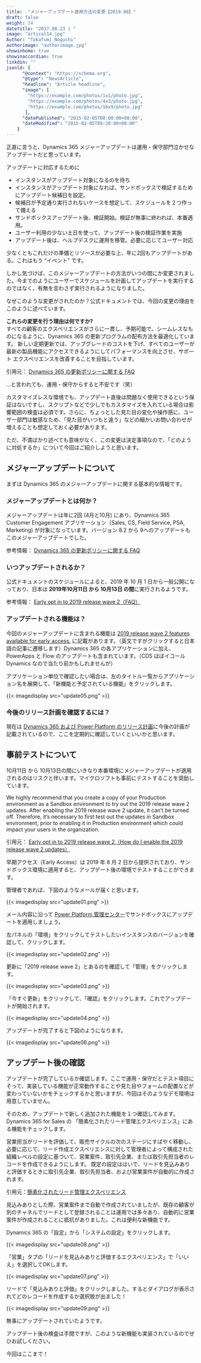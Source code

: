 ```yaml
---
title:  "メジャーアップデート適用方法の変更【2019.08】"
draft: false
weight: 14
datetitle: "2017.08.23 | "
image: "artical14.jpg"
Author: "Takafumi Noguchi"
authorimage: "authorimage.jpg"
showinhome: true
showinaccordian: true
linkdin: ""
jsonld: {
      "@context": "https://schema.org",
      "@type": "NewsArticle",
      "headline": "Article headline",
      "image": [
        "https://example.com/photos/1x1/photo.jpg",
        "https://example.com/photos/4x3/photo.jpg",
        "https://example.com/photos/16x9/photo.jpg"
       ],
      "datePublished": "2015-02-05T08:00:00+08:00",
      "dateModified": "2015-02-05T09:20:00+08:00"
    }
---
```

<!-- Intro  -->
正直に言うと、Dynamics 365 メジャーアップデートは運用・保守部門泣かせなアップデートだと思っています。

アップデートに対応するために
* インスタンスがアップデート対象になるのを待ち
* インスタンスがアップデート対象になれば、サンドボックスで検証するためにアップデート候補日を設定。
* 候補日が予定通り実行されないケースを想定して、スケジュールを２つ作って備える
* サンドボックスアップデート後、検証開始。検証が無事に終われば、本番適用。
* ユーザー利用の少ない土日を使って、アップデート後の検証作業を実施
* アップデート後は、ヘルプデスクに運用を移管。必要に応じてユーザー対応

少なくともこれだけの準備とリソースが必要な上、年に2回もアップデートがある。これはもう “イベント” です。

しかし気づけば、このメジャーアップデートの方法がいつの間にか変更されました。今までのようにユーザーでスケジュールを計画してアップデートを実行するのではなく、有無を言わさず実行されるようになりました。

なぜこのような変更がされたのか？公式ドキュメントでは、今回の変更の理由をこのように述べています。

<!-- Quate Box -->
**これらの変更を行う理由は何ですか?**    
すべての顧客のエクスペリエンスがさらに一貫し、予期可能で、シームレスなものになるように、Dynamics 365 の更新プログラムの配布方法を最適化しています。 新しい定期更新では、アップグレードのコストを下げ、すべてのユーザーが最新の製品機能にアクセスできるようにしてパフォーマンスを向上させ、サポート エクスペリエンスを改善することを目指しています。

引用元： [Dynamics 365 の更新ポリシーに関する FAQ](https://docs.microsoft.com/ja-jp/dynamics365/get-started/faq-update-policy)

…と言われても、運用・保守からすると不安です（笑）

カスタマイズレスな環境でも、アップデート直後は問題なく使用できるという保証はないですし、スクリプトなどで少しでもカスタマイズを入れている場合は影響範囲の検査は必須です。さらに、ちょっとした見た目の変化や操作感に、ユーザー部門は敏感なため、「見た目がいつもと違う」などの細かいお問い合わせが増えることも想定しておく必要があります。

ただ、不満ばかり述べても意味がなく、この変更は決定事項なので、「どのように対処するか」について今回はご紹介しようと思います。


## メジャーアップデートについて
まずは Dynamics 365 のメジャーアップデートに関する基本的な情報です。

### メジャーアップデートとは何か？
メジャーアップデートは年に2回 (4月と10月) にあり、Dynamics 365 Customer Engagement アプリケーション（Sales, CS, Field Service, PSA, Marketing) が対象になっています。バージョン 8.2 から 9へのアップデートもこのメジャーアップデートでした。

参考情報： [Dynamics 365 の更新ポリシーに関する FAQ](https://docs.microsoft.com/ja-jp/dynamics365/get-started/faq-update-policy)

### いつアップデートされるか？
公式ドキュメントのスケジュールによると、2019 年 10 月 1 日から一般公開になっており、日本は **2019年10月11日 から 10月13日 の間**に実行されるようです。

参考情報： [Early opt in to 2019 release wave 2（FAQ）](https://docs.microsoft.com/ja-jp/power-platform/admin/preview-october-2019-updates#faq)

### アップデートされる機能は？
今回のメジャーアップデートに含まれる機能は [2019 release wave 2 features available for early access.](https://docs.microsoft.com/ja-jp/dynamics365-release-plan/2019wave2/features-ready-early-access) に記載があります。（英文ですがクリックすると日本語の記事に遷移します）Dynamics 365 の各アプリケーションに加え、PowerApps と Flow のアップデートも含まれています。（CDS ほぼイコール Dynamics なので当たり前かもしれませんが）

アプリケーション単位で確認したい場合は、左のタイトル一覧からアプリケーション名を展開して、「新機能と予定されている機能」をクリックします。

<!-- Image= update05.png -->
{{< imagedisplay src="update05.png" >}}

### 今後のリリース計画を確認するには？
現在は  [ Dynamics 365 および Power Platform のリリース計画](https://docs.microsoft.com/ja-jp/dynamics365/release-plans/index#pivot=pp-relplan&panel=pprelplan)に今後の計画が記載されているので、ここを定期的に確認していくといいかと思います。

## 事前テストについて
10月11日 から 10月13日の間にいきなり本番環境にメジャーアップデートが適用されるのはリスクと伴います。マイクロソフトも事前にテストすることを奨励しています。

<!-- Quate Box -->
We highly recommend that you create a copy of your Production environment as a Sandbox environment to try out the 2019 release wave 2 updates. After enabling the 2019 release wave 2 update, it can’t be turned off. Therefore, it’s necessary to first test out the updates in Sandbox environment, prior to enabling it in Production environment which could impact your users in the organization.

引用元： [Early opt in to 2019 release wave 2（How do I enable the 2019 release wave 2 updates）](https://docs.microsoft.com/ja-jp/power-platform/admin/preview-october-2019-updates#how-do-i-enable-the-2019-release-wave-2-updates)

早期アクセス（Early Access）は 2019 年 8 月 2 日から提供されており、サンドボックス環境に適用すると、アップデート後の環境でテストすることができます。

管理者であれば、下図のようなメールが届くと思います。
<!-- Image= update01.png -->
{{< imagedisplay src="update01.png" >}}

メール内容に沿って [ Power Platform 管理センター](https://admin.powerplatform.microsoft.com/)でサンドボックスにアップデートを適用しましょう。

左パネルの「環境」をクリックしてテストしたいインスタンスのバージョンを確認して、クリックします。
<!-- Image= update02.png -->
{{< imagedisplay src="update02.png" >}}

更新に「2019 release wave 2」とあるのを確認して「管理」をクリックします。
<!-- Image= update03.png -->
{{< imagedisplay src="update03.png" >}}

「今すぐ更新」をクリックして、「確認」をクリックします。これでアップデートが開始されます。
<!-- Image= update04.png -->
{{< imagedisplay src="update04.png" >}}

アップデートが完了すると下図のようになります。
<!-- Image= update06.png -->
{{< imagedisplay src="update06.png" >}}

## アップデート後の確認
アップデートが完了しているか確認します。ここで運用・保守だとテスト項目にそって、実装している機能が正常動作することや見た目やフォームの配置などが変わっていないかをチェックするかと思いますが、今回はそのようなデモ環境は用意していません。

そのため、アップデートで新しく追加された機能を１つ確認してみます。Dynamics 365 for Sales の 「簡素化されたリード管理エクスペリエンス」にある機能をチェックします。

<!-- Quate Box -->
営業担当がリードを評価して、販売サイクルの次のステージにすばやく移動し、必要に応じて、リード作成エクスペリエンスに対して管理者によって構成された組織レベルの設定に基づいて、営業案件、取引先企業、または取引先担当者のレコードを作成できるようにします。 既定の設定ははいで、リードを見込みありと評価するときに取引先企業、取引先担当者、および営業案件が自動的に作成されます。

引用元：[簡素化されたリード管理エクスペリエンス](https://docs.microsoft.com/ja-jp/dynamics365-release-plan/2019wave2/dynamics365-sales/simplified-lead-management-experience)

見込みありとした際、営業案件まで自動で作成されていましたが、既存の顧客が別のチャネルでリードとして登録されることは運用では多々あり、自動的に営業案件が作成されることに抵抗がありました。これは便利な新機能です。

Dynamics 365 の「設定」から「システムの設定」をクリックします。
<!-- Image= update08.png -->
{{< imagedisplay src="update08.png" >}}

「営業」タブの「リードを見込みありと評価するエクスペリエンス」で「いいえ」を選択してOKします。
<!-- Image= update07.png -->
{{< imagedisplay src="update07.png" >}}

リードで「見込みありと評価」をクリックしました。するとダイアログが表示されてどのレコードを作成するか選択肢が出ました！
<!-- Image= update09.png -->
{{< imagedisplay src="update09.png" >}}

無事にアップデートされていたようです。

アップデート後の検査は手間ですが、このような新機能も実装されているのでぜひお試しください。

今回はここまで！